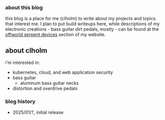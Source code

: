 ### about this blog

this blog is a place for me (clholm) to write about my projects and topics that interest me. I plan to put build writeups here, while descriptions of my electronic creations - bass guitar dirt pedals, mostly - can be found at the [offworld serpent devices](../osd/index.html) section of my website.


## about clholm

i'm interested in:
  * kubernetes, cloud, and web application security
  * bass guitar
    * aluminum bass guitar necks
  * distortion and overdrive pedals

### blog history
                    
* 2025/01/?, initial release
